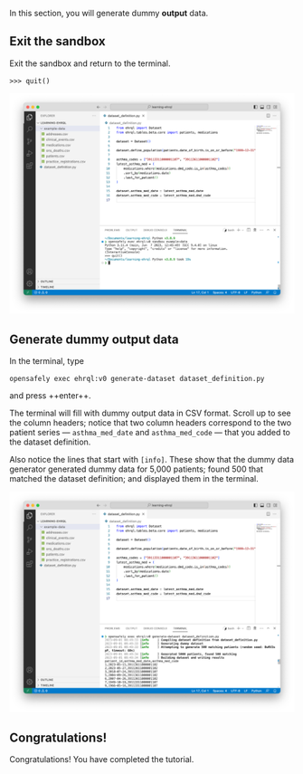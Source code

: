 In this section, you will generate dummy **output** data.

## Exit the sandbox

Exit the sandbox and return to the terminal.

```pycon
>>> quit()
```

![A screenshot of VS Code, showing the terminal](the_terminal.png)

## Generate dummy output data

In the terminal, type

```
opensafely exec ehrql:v0 generate-dataset dataset_definition.py
```

and press ++enter++.

The terminal will fill with dummy output data in CSV format.
Scroll up to see the column headers;
notice that two column headers correspond to the two patient series
— `asthma_med_date` and `asthma_med_code` —
that you added to the dataset definition.

Also notice the lines that start with `[info]`.
These show that the dummy data generator generated dummy data for 5,000 patients;
found 500 that matched the dataset definition;
and displayed them in the terminal.

![A screenshot of VS Code, showing the terminal after the `opensafely exec` command was run](opensafely_exec.png)

## Congratulations!

Congratulations!
You have completed the tutorial.
